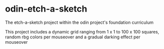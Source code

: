 # odin-etch-a-sketch
The etch-a-sketch project within the odin project's foundation curriculum

This project includes a dynamic grid ranging from 1 x 1 to 100 x 100 squares, random rbg colors per mouseover and a gradual darking effect per mouseover

